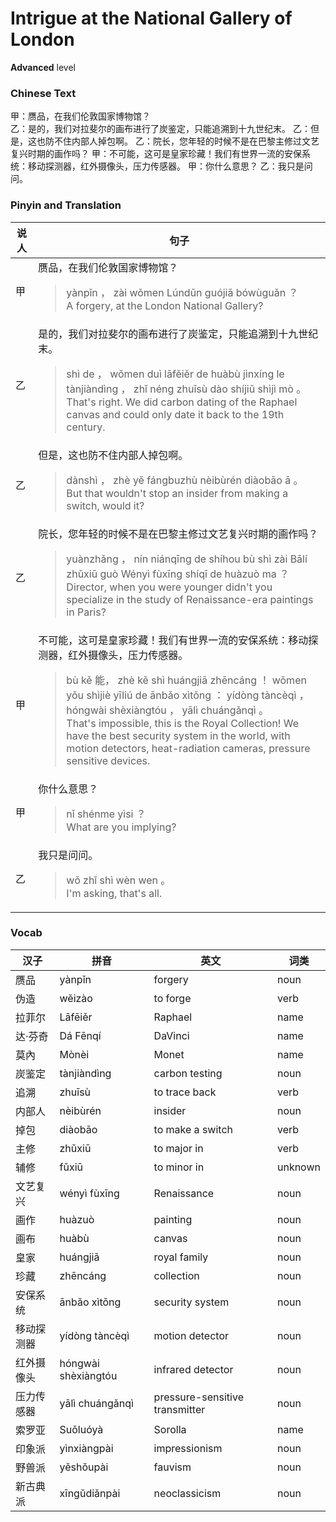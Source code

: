 # Intrigue at the National Gallery of London
**Advanced** level
### Chinese Text
甲：赝品，在我们伦敦国家博物馆？<br />乙：是的，我们对拉斐尔的画布进行了炭鉴定，只能追溯到十九世纪末。
乙：但是，这也防不住内部人掉包啊。
乙：院长，您年轻的时候不是在巴黎主修过文艺复兴时期的画作吗？
甲：不可能，这可是皇家珍藏！我们有世界一流的安保系统：移动探测器，红外摄像头，压力传感器。
甲：你什么意思？
乙：我只是问问。

### Pinyin and Translation
|说人|句子|
|----|----|
|甲|赝品，在我们伦敦国家博物馆？<blockquote>yànpǐn ， zài wǒmen Lúndūn guójiā bówùguǎn ？<br />A forgery, at the London National Gallery?</blockquote>|
|乙|是的，我们对拉斐尔的画布进行了炭鉴定，只能追溯到十九世纪末。<blockquote>shì de ， wǒmen duì lāfěiěr de huàbù jìnxíng le tànjiàndìng ， zhǐ néng zhuīsù dào shíjiǔ shìjì mò 。<br />That's right. We did carbon dating of the Raphael canvas and could only date it back to the 19th century.</blockquote>|
|乙|但是，这也防不住内部人掉包啊。<blockquote>dànshì ， zhè yě fángbuzhù nèibùrén diàobāo ā 。<br />But that wouldn't stop an insider from making a switch, would it?</blockquote>|
|乙|院长，您年轻的时候不是在巴黎主修过文艺复兴时期的画作吗？<blockquote>yuànzhǎng ， nín niánqīng de shíhou bù shì zài Bālí zhǔxiū guò Wényì fùxīng shíqī de huàzuò ma ？<br />Director, when you were younger didn't you specialize in the study of Renaissance-era paintings in Paris?</blockquote>|
|甲|不可能，这可是皇家珍藏！我们有世界一流的安保系统：移动探测器，红外摄像头，压力传感器。<blockquote>bù kě 能， zhè kě shì huángjiā zhēncáng ！ wǒmen yǒu shìjiè yīliú de ānbǎo xìtǒng ： yídòng tàncèqì ， hóngwài shèxiàngtóu ， yālì chuángǎnqì 。<br />That's impossible, this is the Royal Collection! We have the best security system in the world, with motion detectors, heat-radiation cameras, pressure sensitive devices.</blockquote>|
|甲|你什么意思？<blockquote>nǐ shénme yìsi ？<br />What are you implying?</blockquote>|
|乙|我只是问问。<blockquote>wǒ zhǐ shì wèn wen 。<br />I'm asking, that's all.</blockquote>|
### Vocab
|汉子|拼音|英文|词类|
|----|----|----|----|
|赝品|yànpǐn|forgery|noun|
|伪造|wěizào|to forge|verb|
|拉菲尔|Lāfēiěr|Raphael|name|
|达·芬奇|Dá Fēnqí|DaVinci|name|
|莫內|Mònèi|Monet|name|
|炭鉴定|tànjiàndìng|carbon testing|noun|
|追溯|zhuīsù|to trace back|verb|
|内部人|nèibùrén|insider|noun|
|掉包|diàobāo|to make a switch|verb|
|主修|zhǔxiū|to major in|verb|
|辅修|fǔxiū|to minor in|unknown|
|文艺复兴|wényì fùxīng|Renaissance|noun|
|画作|huàzuò|painting|noun|
|画布|huàbù|canvas|noun|
|皇家|huángjiā|royal family|noun|
|珍藏|zhēncáng|collection|noun|
|安保系统|ānbǎo xìtǒng|security system|noun|
|移动探测器|yídòng tàncèqì|motion detector|noun|
|红外摄像头|hóngwài shèxiàngtóu|infrared detector|noun|
|压力传感器|yālì chuángǎnqì|pressure-sensitive transmitter|noun|
|索罗亚|Suǒluóyà|Sorolla|name|
|印象派|yìnxiàngpài|impressionism|noun|
|野兽派|yěshǒupài|fauvism|noun|
|新古典派|xīngǔdiǎnpài|neoclassicism|noun|